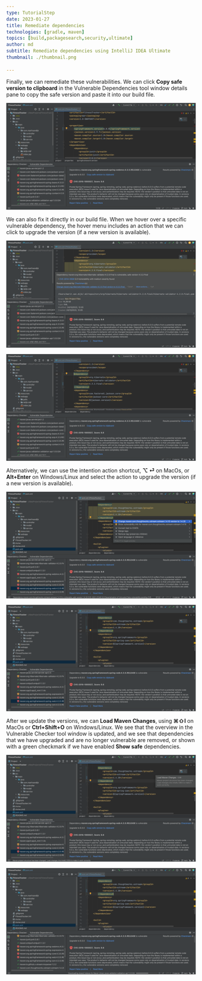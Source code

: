 ```yaml
---
type: TutorialStep
date: 2023-01-27
title: Remediate dependencies
technologies: [gradle, maven]
topics: [build,packagesearch,security,ultimate]
author: md
subtitle: Remediate dependencies using IntelliJ IDEA Ultimate
thumbnail: ./thumbnail.png

---
```


Finally, we can remediate these vulnerabilities. We can click **Copy safe version to clipboard** in the Vulnerable Dependencies tool window details pane to copy the safe version and paste it into our build file.

![Copy safe version to clipboard](copy-to-clipboard.png)

We can also fix it directly in our build file. When we hover over a specific vulnerable dependency, the hover menu includes an action that we can click to upgrade the version (if a new version is available).

![Show hover](fix-from-hover.png)

![Fixed version from hover](fixed-from-hover.png)

Alternatively, we can use the intention action shortcut, **⌥ ⏎** on MacOs, or **Alt+Enter** on Windows/Linux and select the action to upgrade the version (if a new version is available).

![Show context actions](context-actions.png)

![Fixed version from context actions](fix-from-context-actions.png)

After we update the versions, we can **Load Maven Changes**, using **⌘⇧I** on MacOs or **Ctrl+Shift+O** on Windows/Linux. We see that the overview in the Vulnerable Checker tool window is updated, and we see that dependencies that we have upgraded and are no longer vulnerable are removed, or shown with a green checkmark if we have enabled **Show safe** dependencies.

![Load Maven Changes](load-maven-changes.png)

![Updated](updated.png)